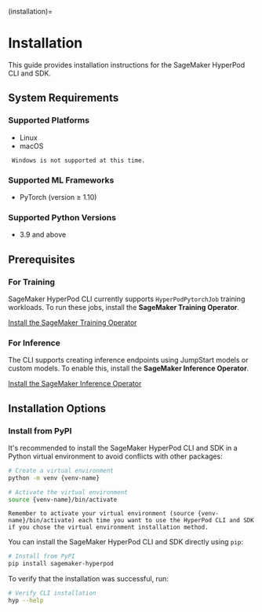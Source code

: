 (installation)=
# Installation
This guide provides installation instructions for the SageMaker HyperPod CLI and SDK.

## System Requirements

### Supported Platforms
- Linux
- macOS

```{note}
 Windows is not supported at this time.
```

### Supported ML Frameworks
- PyTorch (version ≥ 1.10)

### Supported Python Versions
- 3.9 and above

## Prerequisites

### For Training
SageMaker HyperPod CLI currently supports `HyperPodPytorchJob` training workloads.
To run these jobs, install the **SageMaker Training Operator**.

[Install the SageMaker Training Operator](https://docs.aws.amazon.com/sagemaker/latest/dg/sagemaker-eks-operator-install.html)

### For Inference
The CLI supports creating inference endpoints using JumpStart models or custom models.
To enable this, install the **SageMaker Inference Operator**.

[Install the SageMaker Inference Operator](https://docs.aws.amazon.com/sagemaker/latest/dg/sagemaker-hyperpod-model-deployment-setup.html)

## Installation Options

### Install from PyPI

It's recommended to install the SageMaker HyperPod CLI and SDK in a Python virtual environment to avoid conflicts with other packages:
```bash
# Create a virtual environment
python -m venv {venv-name}

# Activate the virtual environment
source {venv-name}/bin/activate
```
```{note}
Remember to activate your virtual environment (source {venv-name}/bin/activate) each time you want to use the HyperPod CLI and SDK if you chose the virtual environment installation method.
```
You can install the SageMaker HyperPod CLI and SDK directly using `pip`:

```bash
# Install from PyPI
pip install sagemaker-hyperpod
```

To verify that the installation was successful, run:

```bash
# Verify CLI installation
hyp --help
```
